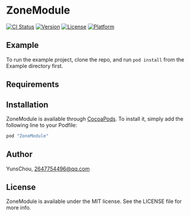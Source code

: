 # ZoneModule

[![CI Status](http://img.shields.io/travis/YunsChou/ZoneModule.svg?style=flat)](https://travis-ci.org/YunsChou/ZoneModule)
[![Version](https://img.shields.io/cocoapods/v/ZoneModule.svg?style=flat)](http://cocoapods.org/pods/ZoneModule)
[![License](https://img.shields.io/cocoapods/l/ZoneModule.svg?style=flat)](http://cocoapods.org/pods/ZoneModule)
[![Platform](https://img.shields.io/cocoapods/p/ZoneModule.svg?style=flat)](http://cocoapods.org/pods/ZoneModule)

## Example

To run the example project, clone the repo, and run `pod install` from the Example directory first.

## Requirements

## Installation

ZoneModule is available through [CocoaPods](http://cocoapods.org). To install
it, simply add the following line to your Podfile:

```ruby
pod "ZoneModule"
```

## Author

YunsChou, 2647754496@qq.com

## License

ZoneModule is available under the MIT license. See the LICENSE file for more info.
